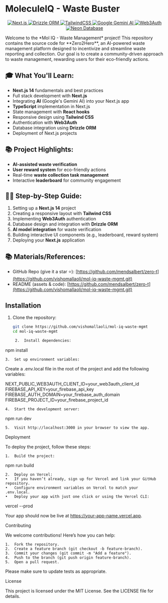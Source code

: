 # MoleculeIQ - Waste Buster
<p align="center">
  <a href="https://nextjs.org/">
    <img src="https://img.shields.io/badge/Next.js-000000?style=flat-square&logo=nextdotjs&logoColor=white" alt="Next.js">
  </a>
  <a href="https://orm.drizzle.team/">
    <img src="https://img.shields.io/badge/Drizzle_ORM-009688?style=flat-square&logo=drizzle-orm&logoColor=white" alt="Drizzle ORM">
  </a>
  <a href="https://tailwindcss.com/">
    <img src="https://img.shields.io/badge/TailwindCSS-38B2AC?style=flat-square&logo=tailwind-css&logoColor=white" alt="TailwindCSS">
  </a>
  <a href="https://ai.google.dev/">
    <img src="https://img.shields.io/badge/Google_Gemini_AI-4285F4?style=flat-square&logo=google&logoColor=white" alt="Google Gemini AI">
  </a>
  <a href="https://web3auth.io/">
    <img src="https://img.shields.io/badge/Web3Auth-39C1E2?style=flat-square&logo=web3auth&logoColor=white" alt="Web3Auth">
  </a>
  <a href="https://neon.tech/">
    <img src="https://img.shields.io/badge/Neon_Database-00A6F9?style=flat-square&logo=neon&logoColor=white" alt="Neon Database">
  </a>
</p>
Welcome to the *Mol IQ - Waste Management* project! This repository contains the source code for **Zero2Hero**, an AI-powered waste management platform designed to incentivize and streamline waste reporting and collection. Our goal is to create a community-driven approach to waste management, rewarding users for their eco-friendly actions.

## 🎓 What You'll Learn:
- **Next.js 14** fundamentals and best practices
- Full stack development with **Next.js**
- Integrating **AI** (Google's Gemini AI) into your Next.js app
- **TypeScript** implementation in Next.js
- State management with **React hooks**
- Responsive design using **Tailwind CSS**
- Authentication with **Web3Auth**
- Database integration using **Drizzle ORM**
- Deployment of Next.js projects

## 📚 Project Highlights:
- **AI-assisted waste verification**
- **User reward system** for eco-friendly actions
- Real-time **waste collection task management**
- Interactive **leaderboard** for community engagement

## 👨‍💻 Step-by-Step Guide:
1. Setting up a **Next.js 14** project
2. Creating a responsive layout with **Tailwind CSS**
3. Implementing **Web3Auth** authentication
4. Database design and integration with **Drizzle ORM**
5. **AI model integration** for waste verification
6. Building interactive UI components (e.g., leaderboard, reward system)
7. Deploying your **Next.js** application

## 📚 Materials/References:
- GitHub Repo (give it a star ⭐): [https://github.com/mendsalbert/zero-t](https://github.com/vishomallaoli/mol-iq-waste-mgmt.git)
- README (assets & code): [https://github.com/mendsalbert/zero-t](https://github.com/vishomallaoli/mol-iq-waste-mgmt.git)
## Installation

1. Clone the repository:

   ```bash
   git clone https://github.com/vishomallaoli/mol-iq-waste-mgmt
   cd mol-iq-waste-mgmt

	2.	Install dependencies:

npm install


	3.	Set up environment variables:
Create a .env.local file in the root of the project and add the following variables:

NEXT_PUBLIC_WEB3AUTH_CLIENT_ID=your_web3auth_client_id
FIREBASE_API_KEY=your_firebase_api_key
FIREBASE_AUTH_DOMAIN=your_firebase_auth_domain
FIREBASE_PROJECT_ID=your_firebase_project_id


	4.	Start the development server:

npm run dev


	5.	Visit http://localhost:3000 in your browser to view the app.

Deployment

To deploy the project, follow these steps:

	1.	Build the project:

npm run build


	2.	Deploy on Vercel:
	•	If you haven’t already, sign up for Vercel and link your GitHub repository.
	•	Configure environment variables on Vercel to match your .env.local.
	•	Deploy your app with just one click or using the Vercel CLI:

vercel --prod



Your app should now be live at https://your-app-name.vercel.app.

Contributing

We welcome contributions! Here’s how you can help:

	1.	Fork the repository.
	2.	Create a feature branch (git checkout -b feature-branch).
	3.	Commit your changes (git commit -m "Add a feature").
	4.	Push to the branch (git push origin feature-branch).
	5.	Open a pull request.

Please make sure to update tests as appropriate.

License

This project is licensed under the MIT License. See the LICENSE file for details.

